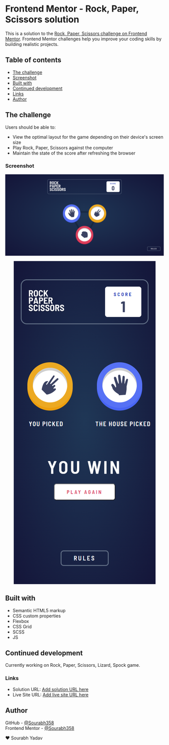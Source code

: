 # Frontend Mentor - Rock, Paper, Scissors solution

This is a solution to the [Rock, Paper, Scissors challenge on Frontend Mentor](https://www.frontendmentor.io/challenges/rock-paper-scissors-game-pTgwgvgH). Frontend Mentor challenges help you improve your coding skills by building realistic projects. 

## Table of contents

- [The challenge](#the-challenge)
- [Screenshot](#screenshot)
- [Built with](#built-with)
- [Continued development](#continued-development)
- [Links](#links)
- [Author](#author)


## The challenge

Users should be able to:

- View the optimal layout for the game depending on their device's screen size
- Play Rock, Paper, Scissors against the computer
- Maintain the state of the score after refreshing the browser

### Screenshot

<p align = "center">
  <img src = "./images/screenshot-1.jpg"/>
</p>
<p align = "center">
  <img src = "./images/screenshot-2.jpg"/>
</p>

## Built with

- Semantic HTML5 markup
- CSS custom properties
- Flexbox
- CSS Grid
- SCSS
- JS

## Continued development

Currently working on Rock, Paper, Scissors, Lizard, Spock game.  

### Links

- Solution URL: [Add solution URL here](https://your-solution-url.com)
- Live Site URL: [Add live site URL here](https://your-live-site-url.com)

## Author

GitHub - [@Sourabh358](https://github.com/SOURABH358)  
Frontend Mentor - [@Sourabh358](https://www.frontendmentor.io/profile/sourabh358)

❤ Sourabh Yadav 


